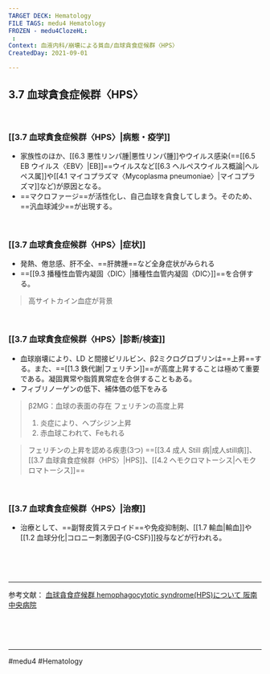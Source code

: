 ```yaml
---
TARGET DECK: Hematology
FILE TAGS: medu4 Hematology
FROZEN - medu4ClozeHL:
 : 
Context: 血液内科/崩壊による貧血/血球貪食症候群〈HPS〉
CreatedDay: 2021-09-01

---
```


## 3.7 血球貪食症候群〈HPS〉

<br>

### [[3.7 血球貪食症候群〈HPS〉|病態・疫学]]
* 家族性のほか、[[6.3 悪性リンパ腫|悪性リンパ腫]]やウイルス感染(==[[6.5 EB ウイルス〈EBV〉|EB]]==ウイルスなど[[6.3 ヘルペスウイルス概論|ヘルペス属]]や[[4.1 マイコプラズマ〈Mycoplasma pneumoniae〉|マイコプラズマ]]など)が原因となる。
* ==マクロファージ==が活性化し、自己血球を貪食してしまう。そのため、==汎血球減少==が出現する。
<!--ID: 1630741039946-->




<br>

### [[3.7 血球貪食症候群〈HPS〉|症状]]
* 発熱、倦怠感、肝不全、==肝脾腫==など全身症状がみられる
* ==[[9.3 播種性血管内凝固〈DIC〉|播種性血管内凝固〈DIC〉]]==を合併する。
>高サイトカイン血症が背景
<!--ID: 1630741039951-->


<br>

### [[3.7 血球貪食症候群〈HPS〉|診断/検査]]
* 血球崩壊により、LD と間接ビリルビン、β2ミクログロブリンは==上昇==する。また、==[[1.3 鉄代謝|フェリチン]]==が高度上昇することは極めて重要である。凝固異常や脂質異常症を合併することもある。
* フィブリノーゲンの低下、補体価の低下をみる
>β2MG：血球の表面の存在
>フェリチンの高度上昇
>1. 炎症により、ヘプシジン上昇
>2. 赤血球こわれて、Feもれる
<!--ID: 1630741039957-->



>フェリチンの上昇を認める疾患(3つ)
>==[[3.4 成人 Still 病|成人still病]]、[[3.7 血球貪食症候群〈HPS〉|HPS]]、[[4.2 ヘモクロマトーシス|ヘモクロマトーシス]]==
<!--ID: 1630741039963-->


<br>

### [[3.7 血球貪食症候群〈HPS〉|治療]]
* 治療として、==副腎皮質ステロイド==や免疫抑制剤、[[1.7 輸血|輸血]]や[[1.2 血球分化|コロニー刺激因子(G-CSF)]]投与などが行われる。
 
<!--ID: 1630741039969-->


<br><br><br>

---
参考文献：
[血球貪食症候群 hemophagocytotic syndrome(HPS)について 阪南中央病院](https://www.hannan-chuo-hsp.or.jp/shinryoka/shounika/484/)




<br><br><br>

---

#medu4 #Hematology 
